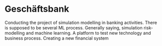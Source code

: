 # Geschäftsbank
Conducting the project of simulation modelling in banking activities. There is supposed to be several ML process.
Generally saying, simulation risk-modelling and machine learning.
A platform to test new technology and business process.
Creating a new financial system
